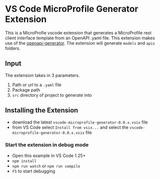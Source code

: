 # VS Code MicroProfile Generator Extension
This is a MicroProfie vscode extension that generates a MicroProfile rest client interface template from an OpenAPI .yaml file.  This extension makes use of the [openapi-generator](https://github.com/OpenAPITools/openapi-generator).  The extension will generate `models` and `apis` folders.

## Input
The extension takes in 3 parameters. 
1. Path or url to a `.yaml` file
2. Package path 
3. `src` directory of project to generate into

## Installing the Extension
- download the latest `vscode-microprofile-generator-0.0.x.vsix` file
- from VS Code select `Install from vsix...` and select the `vscode-microprofile-generator-0.0.x.vsix` file

### Start the extension in debug mode
- Open this example in VS Code 1.25+
- `npm install`
- `npm run watch` or `npm run compile`
- `F5` to start debugging

